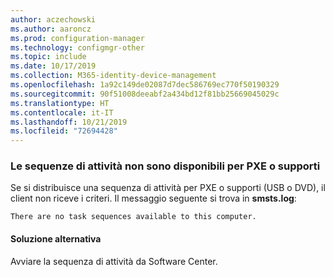 ```yaml
---
author: aczechowski
ms.author: aaroncz
ms.prod: configuration-manager
ms.technology: configmgr-other
ms.topic: include
ms.date: 10/17/2019
ms.collection: M365-identity-device-management
ms.openlocfilehash: 1a92c149de02087d7dec586769ec770f50190329
ms.sourcegitcommit: 90f51008deeabf2a434bd12f81bb25669045029c
ms.translationtype: HT
ms.contentlocale: it-IT
ms.lasthandoff: 10/21/2019
ms.locfileid: "72694428"
---
```

### <a name="ki_osd"></a> Le sequenze di attività non sono disponibili per PXE o supporti

<!--5578298-->
Se si distribuisce una sequenza di attività per PXE o supporti (USB o DVD), il client non riceve i criteri. Il messaggio seguente si trova in **smsts.log**:

`There are no task sequences available to this computer.`

#### <a name="workaround"></a>Soluzione alternativa

Avviare la sequenza di attività da Software Center.

